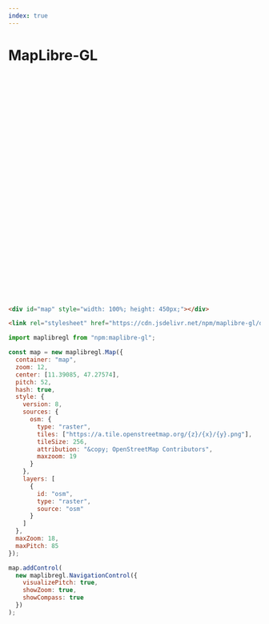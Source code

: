 ```yaml
---
index: true
---
```


# MapLibre-GL

<div id="map" style="width: 100%; height: 450px;"></div>

```html echo run=false
<div id="map" style="width: 100%; height: 450px;"></div>
```

```html echo
<link rel="stylesheet" href="https://cdn.jsdelivr.net/npm/maplibre-gl/dist/maplibre-gl.css" />
```

```js echo
import maplibregl from "npm:maplibre-gl";
```

```js echo
const map = new maplibregl.Map({
  container: "map",
  zoom: 12,
  center: [11.39085, 47.27574],
  pitch: 52,
  hash: true,
  style: {
    version: 8,
    sources: {
      osm: {
        type: "raster",
        tiles: ["https://a.tile.openstreetmap.org/{z}/{x}/{y}.png"],
        tileSize: 256,
        attribution: "&copy; OpenStreetMap Contributors",
        maxzoom: 19
      }
    },
    layers: [
      {
        id: "osm",
        type: "raster",
        source: "osm"
      }
    ]
  },
  maxZoom: 18,
  maxPitch: 85
});

map.addControl(
  new maplibregl.NavigationControl({
    visualizePitch: true,
    showZoom: true,
    showCompass: true
  })
);
```
